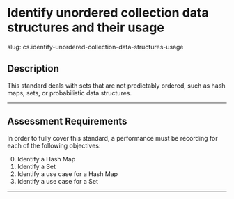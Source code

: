 # Identify unordered collection data structures and their usage

slug: cs.identify-unordered-collection-data-structures-usage

## Description
This standard deals with sets that are not predictably ordered, such as hash maps, sets, or probabilistic data structures.

---
## Assessment Requirements
In order to fully cover this standard, a performance must be recording for each of the following objectives:

0. Identify a Hash Map
1. Identify a Set
2. Identify a use case for a Hash Map
3. Identify a use case for a Set

---
